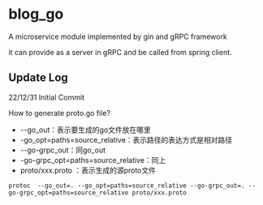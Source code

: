 # blog_go

A microservice module implemented by gin and gRPC framework

it can provide as a server in gRPC and be called from spring client.

## Update Log

22/12/31 Initial Commit

How to generate proto.go file?

- --go_out：表示要生成的go文件放在哪里
- -go_opt=paths=source_relative：表示路径的表达方式是相对路径
- --go-grpc_out：同go_out
- -go-grpc_opt=paths=source_relative：同上
- proto/xxx.proto ：表示生成的源proto文件

```
protoc  --go_out=. --go_opt=paths=source_relative --go-grpc_out=. --go-grpc_opt=paths=source_relative proto/xxx.proto
```

 
